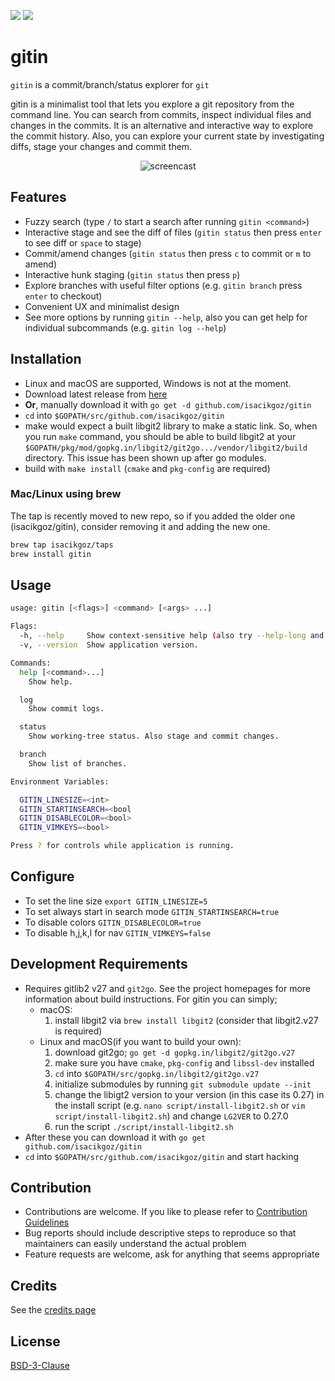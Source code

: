 ![](https://img.shields.io/travis/com/isacikgoz/gitin.svg?style=flat) ![](https://img.shields.io/github/release-pre/isacikgoz/gitin.svg?style=flat)

# gitin

`gitin` is a commit/branch/status explorer for `git`

gitin is a minimalist tool that lets you explore a git repository from the command line. You can search from commits, inspect individual files and changes in the commits. It is an alternative and interactive way to explore the commit history. Also, you can explore your current state by investigating diffs, stage your changes and commit them.

<p align="center">
   <img src="https://user-images.githubusercontent.com/2153367/59564874-98fed180-9054-11e9-9341-1b2801268194.gif" alt="screencast"/>
</p>

## Features

- Fuzzy search (type `/` to start a search after running `gitin <command>`)
- Interactive stage and see the diff of files (`gitin status` then press `enter` to see diff or `space` to stage)
- Commit/amend changes (`gitin status` then press `c` to commit or `m` to amend)
- Interactive hunk staging (`gitin status` then press `p`)
- Explore branches with useful filter options (e.g. `gitin branch` press `enter` to checkout)
- Convenient UX and minimalist design
- See more options by running `gitin --help`, also you can get help for individual subcommands (e.g. `gitin log --help`)

## Installation

- Linux and macOS are supported, Windows is not at the moment.
- Download latest release from [here](https://github.com/isacikgoz/gitin/releases)
- **Or**, manually download it with `go get -d github.com/isacikgoz/gitin`
- `cd` into `$GOPATH/src/github.com/isacikgoz/gitin`
- make would expect a built libgit2 library to make a static link. So, when you run `make` command, you should be able to build libgit2 at your `$GOPATH/pkg/mod/gopkg.in/libgit2/git2go.../vendor/libgit2/build` directory. This issue has been shown up after go modules.
- build with `make install` (`cmake` and `pkg-config` are required)

### Mac/Linux using brew

The tap is recently moved to new repo, so if you added the older one (isacikgoz/gitin), consider removing it and adding the new one.

```sh
brew tap isacikgoz/taps
brew install gitin
```

## Usage

```sh
usage: gitin [<flags>] <command> [<args> ...]

Flags:
  -h, --help     Show context-sensitive help (also try --help-long and --help-man).
  -v, --version  Show application version.

Commands:
  help [<command>...]
    Show help.

  log
    Show commit logs.

  status
    Show working-tree status. Also stage and commit changes.

  branch
    Show list of branches.

Environment Variables:

  GITIN_LINESIZE=<int>
  GITIN_STARTINSEARCH=<bool
  GITIN_DISABLECOLOR=<bool>
  GITIN_VIMKEYS=<bool>

Press ? for controls while application is running.

```

## Configure

- To set the line size `export GITIN_LINESIZE=5`
- To set always start in search mode `GITIN_STARTINSEARCH=true`
- To disable colors `GITIN_DISABLECOLOR=true`
- To disable h,j,k,l for nav `GITIN_VIMKEYS=false`

## Development Requirements

- Requires gitlib2 v27 and `git2go`. See the project homepages for more information about build instructions. For gitin you can simply;
  - macOS:
    1. install libgit2 via `brew install libgit2` (consider that libgit2.v27 is required)
  - Linux and macOS(if you want to build your own):
    1. download git2go; `go get -d gopkg.in/libgit2/git2go.v27`
    2. make sure you have `cmake`, `pkg-config` and `libssl-dev` installed
    3. `cd` into `$GOPATH/src/gopkg.in/libgit2/git2go.v27`
    4. initialize submodules by running `git submodule update --init`
    5. change the libigt2 version to your version (in this case its 0.27) in the install script (e.g. `nano script/install-libgit2.sh` or `vim script/install-libgit2.sh`) and change `LG2VER` to 0.27.0
    6. run the script `./script/install-libgit2.sh`
- After these you can download it with `go get github.com/isacikgoz/gitin`
- `cd` into `$GOPATH/src/github.com/isacikgoz/gitin` and start hacking

## Contribution

- Contributions are welcome. If you like to please refer to [Contribution Guidelines](/CONTRIBUTING.md)
- Bug reports should include descriptive steps to reproduce so that maintainers can easily understand the actual problem
- Feature requests are welcome, ask for anything that seems appropriate

## Credits

See the [credits page](https://github.com/isacikgoz/gitin/wiki/Credits)

## License

[BSD-3-Clause](/LICENSE)
